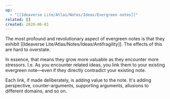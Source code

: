 ```yaml
---
up:
  - "[[Ideaverse Lite/Atlas/Notes/Ideas/Evergreen notes]]"
related: []
created: 2020-06-01
---
```


The most profound and revolutionary aspect of evergreen notes is that they exhibit [[Ideaverse Lite/Atlas/Notes/Ideas/Antifragility]]. The effects of this are hard to overstate.

In essence, that means they grow more valuable as they encounter more stressors. I.e. As you encounter related ideas, you link them to your existing evergreen note—even if they directly contradict your existing note. 

Each link, if made deliberately, is adding value to the note. It's adding perspective, counter-arguments, supporting arguments, allusions to different domains, and so on.